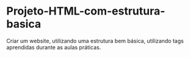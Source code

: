 # Projeto-HTML-com-estrutura-basica
Criar um website, utilizando uma estrutura bem básica, utilizando tags aprendidas durante as aulas práticas.
